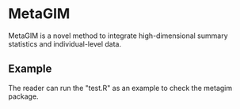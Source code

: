 # MetaGIM
MetaGIM is a novel method to integrate high-dimensional summary statistics and individual-level data.


## Example
The reader can run the "test.R" as an example to check the metagim package.
